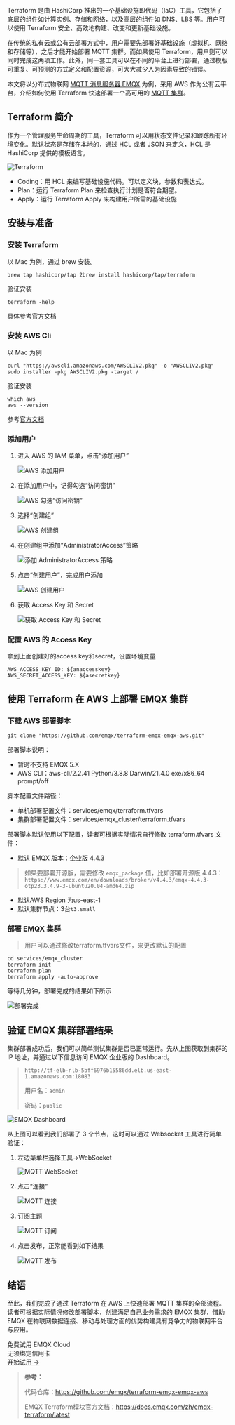 Terraform 是由 HashiCorp 推出的一个基础设施即代码（IaC）工具，它包括了底层的组件如计算实例、存储和网络，以及高层的组件如 DNS、LBS 等。用户可以使用 Terraform 安全、高效地构建、改变和更新基础设施。

在传统的私有云或公有云部署方式中，用户需要先部署好基础设施（虚拟机、网络和存储等），之后才能开始部署 MQTT 集群。而如果使用 Terraform，用户则可以同时完成这两项工作。此外，同一套工具可以在不同的平台上进行部署，通过模版可重复、可预测的方式定义和配置资源，可大大减少人为因素导致的错误。

本文将以分布式物联网 [MQTT 消息服务器 EMQX](https://www.emqx.com/zh/products/emqx) 为例，采用 AWS 作为公有云平台，介绍如何使用 Terraform 快速部署一个高可用的 [MQTT 集群](https://www.emqx.com/zh/blog/tag/mqtt-broker-%E9%9B%86%E7%BE%A4)。

## Terraform 简介

作为一个管理服务生命周期的工具，Terraform 可以用状态文件记录和跟踪所有环境变化。默认状态是存储在本地的，通过 HCL 或者 JSON 来定义，HCL 是 HashiCorp 提供的模板语言。

![Terraform](https://assets.emqx.com/images/528180f1326cbeff8cf56d46f330f097.png)

- Coding：用 HCL 来编写基础设施代码。可以定义块，参数和表达式。
- Plan：运行 Terraform Plan 来检查执行计划是否符合期望。
- Apply：运行 Terraform Apply 来构建用户所需的基础设施

## 安装与准备

### 安装 Terraform

以 Mac 为例，通过 brew 安装。

```
brew tap hashicorp/tap 2brew install hashicorp/tap/terraform 
```

验证安装

```
terraform -help
```

具体参考[官方文档](https://learn.hashicorp.com/tutorials/terraform/install-cli)

### 安装 AWS Cli

以 Mac 为例

```
curl "https://awscli.amazonaws.com/AWSCLIV2.pkg" -o "AWSCLIV2.pkg"
sudo installer -pkg AWSCLIV2.pkg -target /
```

验证安装

```
which aws
aws --version
```

参考[官方文档](https://docs.aws.amazon.com/cli/latest/userguide/getting-started-install.html)

### 添加用户

1. 进入 AWS 的 IAM 菜单，点击“添加用户”

   ![AWS 添加用户](https://assets.emqx.com/images/dc51ecef2988fb90e6c1c50bd387a9b6.png)

2. 在添加用户中，记得勾选“访问密钥”

   ![AWS 勾选“访问密钥”](https://assets.emqx.com/images/dd8fb8eaa3cd64a62b4254215e23b04d.png)

3. 选择“创建组”

   ![AWS 创建组](https://assets.emqx.com/images/cb273d488fa2e08704923f64ca0061e3.png)

4. 在创建组中添加“AdministratorAccess”策略

   ![添加 AdministratorAccess 策略](https://assets.emqx.com/images/5464a58c718537f0ff0602e03954c763.png)

5. 点击“创建用户”，完成用户添加

   ![AWS 创建用户](https://assets.emqx.com/images/0697c528cac2048c8740130beeab6af5.png)

6. 获取 Access Key 和 Secret

   ![获取 Access Key 和 Secret](https://assets.emqx.com/images/36c9a765bfc5f6c1e90d5cc4f300da58.png)

### 配置 AWS 的 Access Key

拿到上面创建好的access key和secret，设置环境变量

```
AWS_ACCESS_KEY_ID: ${anaccesskey}
AWS_SECRET_ACCESS_KEY: ${asecretkey}
```

## 使用 Terraform 在 AWS 上部署 EMQX 集群

### 下载 AWS 部署脚本

```
git clone "https://github.com/emqx/terraform-emqx-emqx-aws.git"
```

部署脚本说明：

- 暂时不支持 EMQX 5.X
- AWS CLI：aws-cli/2.2.41 Python/3.8.8 Darwin/21.4.0 exe/x86_64 prompt/off

脚本配置文件路径：

- 单机部署配置文件：services/emqx/terraform.tfvars
- 集群部署配置文件：services/emqx_cluster/terraform.tfvars

部署脚本默认使用以下配置，读者可根据实际情况自行修改 terraform.tfvars 文件：

- 默认 EMQX 版本：企业版 4.4.3 

> 如果要部署开源版，需要修改 `emqx_package` 值，比如部署开源版 4.4.3：`https://www.emqx.com/en/downloads/broker/v4.4.3/emqx-4.4.3-otp23.3.4.9-3-ubuntu20.04-amd64.zip`

- 默认AWS Region 为us-east-1
- 默认集群节点：3台`t3.small`

### 部署 EMQX 集群

> 用户可以通过修改terraform.tfvars文件，来更改默认的配置

```
cd services/emqx_cluster
terraform init
terraform plan
terraform apply -auto-approve
```

等待几分钟，部署完成的结果如下所示

![部署完成](https://assets.emqx.com/images/9aaeb4dd49ab191fe08c05c83ce94629.png)

## 验证 EMQX 集群部署结果

集群部署成功后，我们可以简单测试集群是否已正常运行。先从上图获取到集群的IP 地址，并通过以下信息访问 EMQX 企业版的 Dashboard。

> `http://tf-elb-nlb-5bff6976b15586dd.elb.us-east-1.amazonaws.com:18083`
>
> 用户名：`admin`
>
> 密码：`public`

![EMQX Dashboard](https://assets.emqx.com/images/62a0926bfd0d2590e31f13211cb87b5b.png)

从上图可以看到我们部署了 3 个节点，这时可以通过 Websocket 工具进行简单验证：

1. 左边菜单栏选择工具→WebSocket

   ![MQTT WebSocket](https://assets.emqx.com/images/e99796f46531ecb38f45616cd424c32a.png)

2. 点击“连接”

   ![MQTT 连接](https://assets.emqx.com/images/bc35ffaf2aaa7ce74d21180c076d1f00.png)

3. 订阅主题

   ![MQTT 订阅](https://assets.emqx.com/images/cda7430c0c8923d6e23151ad7428e6f2.png)

4. 点击发布，正常能看到如下结果

   ![MQTT 发布](https://assets.emqx.com/images/354e1fd665a977e15eca33bf6c44e23e.png)

## 结语

至此，我们完成了通过 Terraform 在 AWS 上快速部署 MQTT 集群的全部流程。读者可根据实际情况修改部署脚本，创建满足自己业务需求的 EMQX 集群，借助 EMQX 在物联网数据连接、移动与处理方面的优势构建具有竞争力的物联网平台与应用。



<section class="promotion">
    <div>
        免费试用 EMQX Cloud
        <div class="is-size-14 is-text-normal has-text-weight-normal">无须绑定信用卡</div>
    </div>
    <a href="https://accounts-zh.emqx.com/signup?continue=https://cloud.emqx.com/console/deployments/0?oper=new" class="button is-gradient px-5">开始试用 →</a>
</section>

 

> **参考：**
>
> 代码仓库：<https://github.com/emqx/terraform-emqx-emqx-aws>
>
> EMQX Terraform模块官方文档：<https://docs.emqx.com/zh/emqx-terraform/latest>
